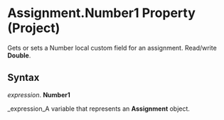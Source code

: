 
# Assignment.Number1 Property (Project)

Gets or sets a Number local custom field for an assignment. Read/write  **Double**.


## Syntax

 _expression_. **Number1**

 _expression_A variable that represents an  **Assignment** object.

